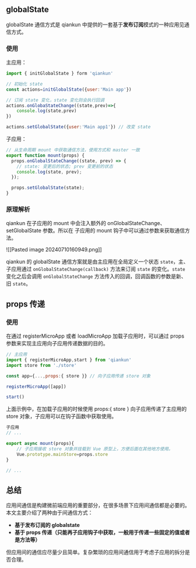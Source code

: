 ## globalState

globalState 通信方式是 qiankun 中提供的一套基于**发布订阅**模式的一种应用见通信方式。
### 使用

主应用：

```js
import { initGlobalState } form 'qiankun'

// 初始化 state
const actions=initGlobalState({user:'Main app'})

// 订阅 state 变化，state 变化则会执行回调
actions.onGlobaStateChange((state,prev)=>{
	console.log(state,prev)
})

actions.setGlobalState({user:'Main app1'}) // 改变 state
```

子应用：

```js
// 从生命周期 mount 中获取通信方法，使用方式和 master 一致
export function mount(props) {
  props.onGlobalStateChange((state, prev) => {
    // state: 变更后的状态; prev 变更前的状态
    console.log(state, prev);
  });

  props.setGlobalState(state);
}
```

### 原理解析

qiankun 在子应用的 mount 中会注入额外的 onGlobalStateChange、setGlobalState 参数。所以在 子应用的 mount 钩子中可以通过参数来获取通信方法。

![[Pasted image 20240710160949.png]]

qiankun 的 globalState 通信方案就是由主应用在全局定义一个状态 `state`，主、子应用通过 `onGlobalStateChange(callback)` 方法来订阅 `state` 的变化。`state` 变化之后会调用 `onGlobalStateChange` 方法传入的回调，回调函数的参数是新、旧 `state`。

## props 传递

### 使用

在通过 registerMicroApp 或者 loadMicroApp 加载子应用时，可以通过 props 参数来实现主应用向子应用传递数据的目的。

```js
// 主应用
import { registerMicroApp,start } from 'qiankun'
import store from './store'

const app={...,props:{ store }} // 向子应用传递 store 对象

registerMicroApp([app])

start()
```

上面示例中，在加载子应用的时候使用 props:{ store } 向子应用传递了主应用的 store 对象，子应用可以在钩子函数中获取使用。

```js
子应用
// ...

export async mount(props){
	// 子应用接收 store 对象并挂载到 Vue 原型上，方便后面在其他地方使用。
	Vue.prototype.mainStore=props.store
} 

// ...
```

## 总结
应用间通信是构建微前端应用的重要部分，在很多场景下应用间通信都是必要的。本文主要介绍了两种由于间通信方式：
- **基于发布订阅的 globalstate**
- **基于 props 传递（只能再子应用钩子中获取，一般用于传递一些固定的值或者是方法等）**

但应用间的通信应尽量少且简单。复杂繁琐的应用间通信用于考虑子应用的拆分是否合理。